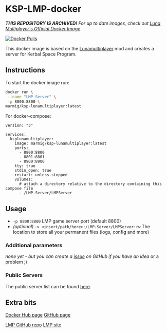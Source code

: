 # KSP-LMP-docker

***THIS REPOSITORY IS ARCHIVED!** For up to date images, check out [Luna Multiplayer's Official Docker Image](https://github.com/LunaMultiplayer/LunaMultiplayer/pkgs/container/lunamultiplayer%2Fserver)*


[![Docker Pulls](https://badgen.net/docker/pulls/marmig/ksp-lunamultiplayer)](https://hub.docker.com/r/marmig/ksp-lunamultiplayer)

This docker image is based on the [Lunamultiplayer](https://github.com/LunaMultiplayer/LunaMultiplayer) mod and creates a server for Kerbal Space Program.

## Instructions

To start the docker image run:

```bash
docker run \
 --name "LMP Server" \
 -p 8800:8800 \
marmig/ksp-lunamultiplayer:latest
```

For docker-compose:

```docker-compose
version: "3"

services:
  ksplunamultiplayer:
    image: marmig/ksp-lunamultiplayer:latest
    ports:
      - 8800:8800
      - 8801:8801
      - 8900:8900
    tty: true
    stdin_open: true
    restart: unless-stopped
    volumes:
      # attach a directory relative to the directory containing this compose file
      - /LMP-Server/LMPServer
```

## Usage

- `-p 8800:8800` LMP game server port (default 8800)
- _(optional)_ `-v <insert/path/here>:/LMP-Server/LMPServer:rw` The location to store all your permanent files (logs, config and more)

### Additional parameters

_none yet - but you can create a [issue](https://github.com/marmig0404/KSP-LMP-docker/issues) on GitHub if you have an idea_ or a problem ;)

### Public Servers

The public server list can be found [here](http://lunamultiplayer.com/pages/releaseservers.html).

## Extra bits

[Docker Hub page](https://hub.docker.com/r/marmig/ksp-lunamultiplayer)
[GitHub page](https://github.com/marmig0404/KSP-LMP-docker)

[LMP GitHub repo](https://github.com/LunaMultiplayer/LunaMultiplayer)
[LMP site](http://lunamultiplayer.com/)
